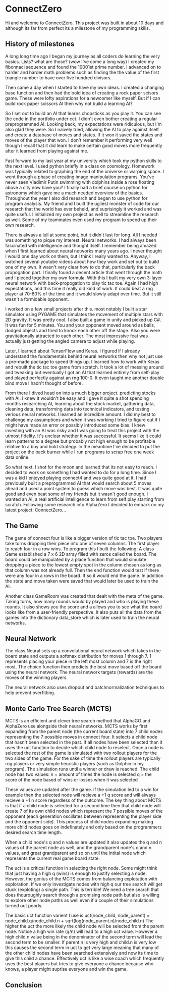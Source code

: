# ConnectZero

Hi and welcome to ConnectZero. This project was built in about 10 days and although its far from perfect its a milestone of my programming skills. 

## History of milestones
A long long time ago I began my journey as all coders do learning the very basics. Lists? what are those? (wow I've come a long way)
I created my fibonnaci sequence and found the 10001st prime number. I advanced on to harder and harder math problems such as finding the the value of the first triangle number to have over five hundred divisors.

Then came a day when I started to have my own ideas. I created a changing base function and then had the bold idea of creating a rock paper scisors game. These were lofty aspirations for a newcomer like myself. But if I can build rock paper scissors AI then why not build a learning AI?

So I set out to build an AI that learns chopsticks as you play it. You can see the code in the portfolio under cct. I didn't even bother creating a regular preprogrammed AI. Looking back, my expectations were ridiculous, but I'm also glad they were. So I naively tried, allowing the AI to play against itself and create a database of moves and states. If it won it saved the states and moves of the player that won. I don't remember it performing very well though I recall that it did learn to make certain good moves more frequently after it learned from playing against me.

Fast forward to my last year at my university which took my python skills to the next level. I used python briefly in a class on cosmology. Homework was typically related to graphing the end of the universe or warping space. I went through a phase of creating image manipulation programs. You've never seen Vladimir Putin swimming with dolphins inside a rose floating above a city now have you? I finally had a brief course on python for astronomy which gave me a much needed overview of the basics. Throughout the year I also did research and began to use python for program analysis. My friend and I built the ugliest monster of code for our research that the world has ever beheld, and suprisingly it worked and was quite useful. I initialized my own project as well to streamline the research as well. Some of my teammates even used my program to speed up their own research.

There is always a lull at some point, but it didn't last for long. All I needed was something to pique my interest. Neural networks. I had always been fascinated with intelligence and thought itself. I remember being amazed when I first learned about neural networks many years ago. I never thought I would one day work on them, but I think I really wanted to. Anyway, I watched several youtube videos about how they work and set out to build one of my own. It wasn't very clear how to do that, particularly the back propogation part. I finally found a decent article that went through the math and I pieced together my own formula. With this I built my very own 3-layer neural network with back-propogation to play tic tac toe. Again I had high expectations, and this time it really did kind of work. It could beat a rng player at 70-80% of the time and it would slowly adapt over time. But it still wasn't a formidable opponent. 

I worked on a few small projects after this. most notably I built a star simulator using PYGAME that simulates the movement of multiple stars with 2D gravity. It was pretty cool. I also built a game in unity and picked up C#. It was fun for 5 minutes. You and your opponent moved around as balls, dodged objects and tried to knock each other off the stage. Also you were gravitationally attracted to each other. The most impressive feat was actually just getting the angled camera to adjust while playing.

Later, I learned about TensorFlow and Keras. I figured if I already understand the fundamentals behind neural networks then why not just use a pre-made package to speed things up. I learned how to work with Keras and rebuilt the tic tac toe game from scratch. It took a lot of messing around and tweaking but eventually I got an AI that learned entirely from self-play and played perfectly against an rng 100-0. It even taught me another double bind move I hadn't thought of before.

From there I dived head on into a much bigger project. predicting stocks with AI. I knew it wouldn't be easy and I gave it quite a shot spending months researching AI, learning about the stock market, gathering data, cleaning data, transforming data into technical indicators, and testing verious neural networks. I learned an incredible amount. I did my best to challenge my assumptions and when it was working I tried to figure out if I might have made an error or possibly introduced some bias. I knew investing with an AI was risky and I was going to treat this project with the utmost fidelity. It's unclear whether it was successful. It seems like it could learn patterns to a degree but probably not high enough to be profitable relative to a buy and hold strategy. In the meantime I've decided to put the project on the back burner while I run programs to scrap free one week data online.

So what next. I shot for the moon and learned that its not easy to reach. I decided to work on something I had wanted to do for a long time. Since I was a kid I enjoyed playing connect4 and was quite good at it. I had previously built a preprogrammed AI that would search about 5 moves ahead and used a point system to guess which move was best. It was quite good and even beat some of my friends but it wasn't good enough. I wanted an AI, a real artificial intelligence to learn from self play starting from scratch. Following some research into AlphaZero I decided to embark on my latest project: ConnectZero...


## The Game
The game of connect four is like a bigger version of tic tac toe. Two players take turns dropping their piece into one of seven columns. The first player to reach four in a row wins. To program this I built the following:
A class Game established a 7 x 6 2D array filled with zeros called the board. The board could be manipulated by a place function that would simulate dropping a piece to the lowest empty spot in the column chosen as long as that column was not already full. Then the end function would test if there were any four in a rows in the board. If so it would end the game. In addition the state and move taken were saved that would later be used to train the AI.

Another class GameRoom was created that dealt with the meta of the game. Taking turns, how many rounds would by played and who is playing these rounds. It also shows you the score and a allows you to see what the board looks like from a user-friendly perspective. It also puts all the data from the games into the dictionary data_store which is later used to train the neural networks.

## Neural Network
The class Neural sets up a convolutional neural network which takes in the board state and outputs a softmax distribution for moves 1 through 7. 1 represents placing your piece in the left most column and 7 is the right most. The choice function then predicts the best move based off the board using the neural network. The neural network targets (rewards) are the moves of the winning players.

The neural network also uses dropout and batchnormalization techniques to help prevent overfitting.

## Monte Carlo Tree Search (MCTS)
MCTS is an efficient and clever tree search method that AlphaGO and AlphaZero use alongside their neural networks. MCTS works by first expanding from the parent node (the current board state) into 7 child nodes representing the 7 possible moves in connect four. It selects a child node that hasn't been selected in the past. If all nodes have been selected than it uses the uct function to decide which child node to reselect. Once a node is selected the rest of the game is simulated with two rollout players for the two sides of the game. For the sake of time the rollout players are typically rng players or very simple heuristic players (such as Dolphin in my program). The simulation runs until a winner or draw is reached. The child node has two values:
n = amount of times the node is selected
q = the score of the node based of wins or losses when it was selected

These values are updated after the game. if the simulation led to a win for example then the selected node will recieve a +1 q score and will always recieve a +1 n score regardless of the outcome. The key thing about MCTS is that if a child node is selected for a second time then that child node will create 7 of its own child nodes which represent the 7 possible moves of the opponent (each generation oscillates between representing the player side and the opponent side). This process of child nodes expanding making more child nodes goes on indefinately and only based on the programmers desired search time length. 

When a child node's q and n values are updated it also updates the q and n values of the parent node as well, and the grandparent node's q and n values, and great grandparent and so on until the intital node which represents the current real game board state.

The uct is a critical function in selecting the right node. Some might think that just having a high q (wins) is enough to justify selecting a node. However, the genius of the MCTS comes from balancing explotation with exploration. If we only investigate nodes with high q our tree search will get stuck (exploting) a single path. This is terrible! We need a tree search that does thouroughly search through a promising node path but also is willing to explore other node paths as well even if a couple of their simulations turned out poorly. 

The basic uct function varient I use is uct(node_child, node_parent) = node_child.q/node_child.n + sqrt(log(node_parent.n)/node_child.n)
The higher the uct the more likely the child node will be selected from the parent node. Notice a high win rate (q/n) will lead to a high uct value. However a high child.n value being in the denominator of the second term will lead the second term to be smaller. If parent.n is very high and child.n is very low this causes the second term in uct to get very large meaning that many of the other child nodes have been searched extensively and now its time to give this child a chance. Effectively uct is like a wise coach which frequently uses the best players but tries to give everyone a chance because who knows, a player might suprise everyone and win the game.

## Conclusion


